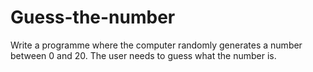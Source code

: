 # Guess-the-number
Write a programme where the computer randomly generates a number between 0 and 20. The user needs to guess what the number is.
